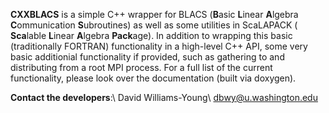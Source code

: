 **CXXBLACS** is a simple C++ wrapper for BLACS (**B**asic **L**inear **A**lgebra
**C**ommunication **S**ubroutines) as well as some utilities in ScaLAPACK (
**Sca**lable **L**inear **A**lgebra **Pack**age). In addition to wrapping this
basic (traditionally FORTRAN) functionality in a high-level C++ API, some very
basic additionial functionality if provided, such as gathering to and 
distributing from a root MPI process. For a full list of the current
functionality, please look over the documentation (built via doxygen).

**Contact the developers**:\\
  David Williams-Young\\
  dbwy@u.washington.edu
